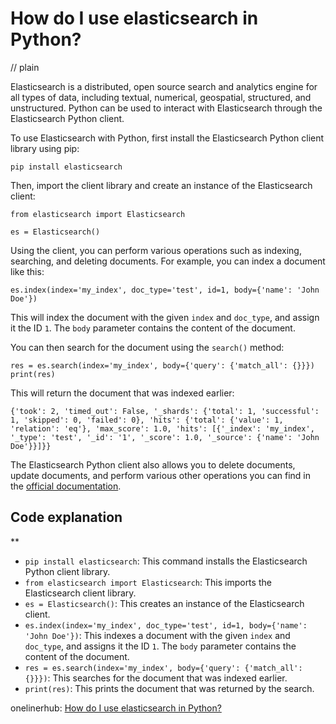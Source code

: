 # How do I use elasticsearch in Python?
// plain

Elasticsearch is a distributed, open source search and analytics engine for all types of data, including textual, numerical, geospatial, structured, and unstructured. Python can be used to interact with Elasticsearch through the Elasticsearch Python client.

To use Elasticsearch with Python, first install the Elasticsearch Python client library using pip:

```
pip install elasticsearch
```

Then, import the client library and create an instance of the Elasticsearch client:

```
from elasticsearch import Elasticsearch

es = Elasticsearch()
```

Using the client, you can perform various operations such as indexing, searching, and deleting documents. For example, you can index a document like this:

```
es.index(index='my_index', doc_type='test', id=1, body={'name': 'John Doe'})
```

This will index the document with the given `index` and `doc_type`, and assign it the ID `1`. The `body` parameter contains the content of the document.

You can then search for the document using the `search()` method:

```
res = es.search(index='my_index', body={'query': {'match_all': {}}})
print(res)
```

This will return the document that was indexed earlier:

```
{'took': 2, 'timed_out': False, '_shards': {'total': 1, 'successful': 1, 'skipped': 0, 'failed': 0}, 'hits': {'total': {'value': 1, 'relation': 'eq'}, 'max_score': 1.0, 'hits': [{'_index': 'my_index', '_type': 'test', '_id': '1', '_score': 1.0, '_source': {'name': 'John Doe'}}]}}
```

The Elasticsearch Python client also allows you to delete documents, update documents, and perform various other operations you can find in the [official documentation](https://elasticsearch-py.readthedocs.io/en/master/).

## Code explanation
**

- `pip install elasticsearch`: This command installs the Elasticsearch Python client library.
- `from elasticsearch import Elasticsearch`: This imports the Elasticsearch client library.
- `es = Elasticsearch()`: This creates an instance of the Elasticsearch client.
- `es.index(index='my_index', doc_type='test', id=1, body={'name': 'John Doe'})`: This indexes a document with the given `index` and `doc_type`, and assigns it the ID `1`. The `body` parameter contains the content of the document.
- `res = es.search(index='my_index', body={'query': {'match_all': {}}})`: This searches for the document that was indexed earlier.
- `print(res)`: This prints the document that was returned by the search.

onelinerhub: [How do I use elasticsearch in Python?](https://onelinerhub.com/elasticsearch/how-do-i-use-elasticsearch-in-python)